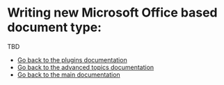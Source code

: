 # Writing new Microsoft Office based document type:

TBD

- [Go back to the plugins documentation](../README.md)
- [Go back to the advanced topics documentation](../../README.md)
- [Go back to the main documentation](../../../README.md)
